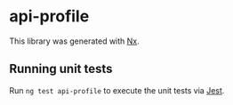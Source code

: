 # api-profile

This library was generated with [Nx](https://nx.dev).

## Running unit tests

Run `ng test api-profile` to execute the unit tests via [Jest](https://jestjs.io).
